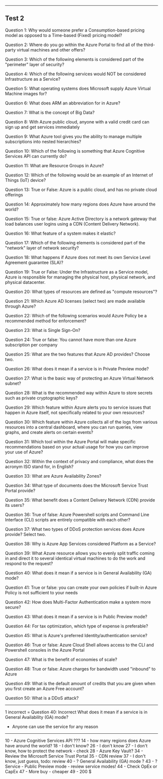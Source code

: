 ----------------------
Test 2
----------------------

Question 1:
Why would someone prefer a Consumption-based pricing model as opposed to a Time-based (Fixed) pricing model?

Question 2:
Where do you go within the Azure Portal to find all of the third-party virtual machines and other offers?

Question 3:
Which of the following elements is considered part of the "perimeter" layer of security?

Question 4:
Which of the following services would NOT be considered Infrastructure as a Service?

Question 5:
What operating systems does Microsoft supply Azure Virtual Machine images for?

Question 6:
What does ARM an abbreviation for in Azure?

Question 7:
What is the concept of Big Data?

Question 8:
With Azure public cloud, anyone with a valid credit card can sign up and get services immediately

Question 9:
What Azure tool gives you the ability to manage multiple subscriptions into nested hierarchies?

Question 10:
Which of the following is something that Azure Cognitive Services API can currently do?

Question 11:
What are Resource Groups in Azure?

Question 12:
Which of the following would be an example of an Internet of Things (IoT) device?

Question 13:
True or False: Azure is a public cloud, and has no private cloud offerings

Question 14:
Approximately how many regions does Azure have around the world?

Question 15:
True or false: Azure Active Directory is a network gateway that load balances user logins using a CDN (Content Delivery Network).

Question 16:
What feature of a system makes it elastic?

Question 17:
Which of the following elements is considered part of the "network" layer of network security?

Question 18:
What happens if Azure does not meet its own Service Level Agreement guarantee (SLA)?

Question 19:
True or False: Under the Infrastructure as a Service model, Azure is responsible for managing the physical host, physical network, and physical datacenter.

Question 20:
What types of resources are defined as "compute resources"?

Question 21:
Which Azure AD licenses (select two) are made available through Azure?

Question 22:
Which of the following scenarios would Azure Policy be a recommended method for enforcement?

Question 23:
What is Single Sign-On?

Question 24:
True or false: You cannot have more than one Azure subscription per company

Question 25:
What are the two features that Azure AD provides? Choose two.

Question 26:
What does it mean if a service is in Private Preview mode?

Question 27:
What is the basic way of protecting an Azure Virtual Network subnet?

Question 28:
What is the recommended way within Azure to store secrets such as private cryptographic keys?

Question 29:
Which feature within Azure alerts you to service issues that happen in Azure itself, not specifically related to your own resources?

Question 30:
Which feature within Azure collects all of the logs from various resources into a central dashboard, where you can run queries, view graphs, and create alerts on certain events?

Question 31:
Which tool within the Azure Portal will make specific recommendations based on your actual usage for how you can improve your use of Azure?

Question 32:
Within the context of privacy and compliance, what does the acronym ISO stand for, in English?

Question 33:
What are Azure Availability Zones?

Question 34:
What type of documents does the Microsoft Service Trust Portal provide?

Question 35:
What benefit does a Content Delivery Network (CDN) provide its users?

Question 36:
True of false: Azure Powershell scripts and Command Line Interface (CLI) scripts are entirely compatible with each other?

Question 37:
What two types of DDoS protection services does Azure provide? Select two.

Question 38:
Why is Azure App Services considered Platform as a Service?

Question 39:
What Azure resource allows you to evenly split traffic coming in and direct it to several identical virtual machines to do the work and respond to the request?

Question 40:
What does it mean if a service is in General Availability (GA) mode?

Question 41:
True or false: you can create your own policies if built-in Azure Policy is not sufficient to your needs

Question 42:
How does Multi-Factor Authentication make a system more secure?

Question 43:
What does it mean if a service is in Public Preview mode?

Question 44:
For tax optimization, which type of expense is preferable?

Question 45:
What is Azure's preferred Identity/authentication service?

Question 46:
True or false: Azure Cloud Shell allows access to the CLI and Powershell consoles in the Azure Portal

Question 47:
What is the benefit of economies of scale?

Question 48:
True or false: Azure charges for bandwidth used "inbound" to Azure

Question 49:
What is the default amount of credits that you are given when you first create an Azure Free account? 

Question 50:
What is a DDoS attack?

---------------------------------
1 incorrect = Question 40: Incorrect
What does it mean if a service is in General Availability (GA) mode?
+ Anyone can use the service for any reason
---------------------------------
10 - Azure Cognitive Services API ???
14 - how many regions does Azure have around the world?
18 - I don't know? 
26 - I don't know
27 - I don't know, how to protect the network - check
28 - Azure Key Vault?
34 - Review the Microsoft Service Trust Portal 
35 - CDN review
37 - I don't know, just guess, todo: review
40 - ? General Availability (GA) mode ?
43 - ? Service - Public Preview mode - review service modes!
44 - Check OpEx or CapEx
47 - More buy - cheaper
49 - 200 $
